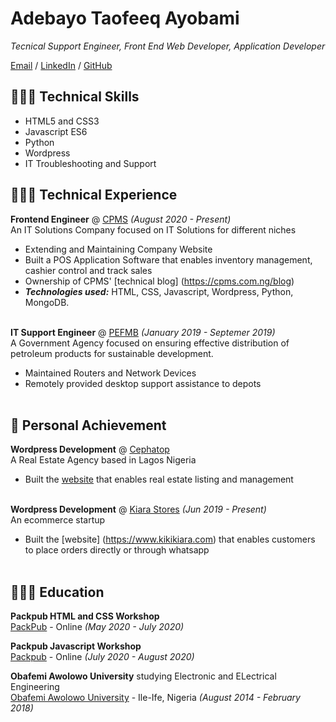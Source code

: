 # Adebayo Taofeeq Ayobami

_Tecnical Support Engineer, Front End Web Developer, Application Developer_ <br>

[Email](mailto:taofeeqadebayo2016@gmail.com) / [LinkedIn](https://www.linkedin.com/in/taofeeq-adebayo-2b68b0117/) / [GitHub](https://github.com/Teeque1917/)

## 👩🏼‍💻 Technical Skills
  - HTML5 and CSS3
  - Javascript ES6
  - Python
  - Wordpress
  - IT Troubleshooting and Support

## 👩🏼‍💻 Technical Experience

**Frontend Engineer** @ [CPMS](https://cpms.com.ng/) _(August 2020 - Present)_ <br>
An IT Solutions Company focused on IT Solutions for different niches
  - Extending and Maintaining Company Website
  - Built a POS Application Software that enables inventory management, cashier control and track sales
  - Ownership of CPMS' [technical blog] (https://cpms.com.ng/blog)
  - **_Technologies used:_** HTML, CSS, Javascript, Wordpress, Python, MongoDB.
<br><br>

**IT Support Engineer** @ [PEFMB](https://pefmb.gov.ng/) _(January 2019 - Septemer 2019)_ <br>
A Government Agency focused on ensuring effective distribution of petroleum products for sustainable development.
  - Maintained Routers and Network Devices
  - Remotely provided desktop support assistance to depots
    <br><br>

## 📌 Personal Achievement
**Wordpress Development** @ [Cephatop](https://www.cephatopltd.com.ng/)<br>
A Real Estate Agency based in Lagos Nigeria
  - Built the [website](https://www.cephatopltd.com.ng) that enables real estate listing and management
  <br><br>

**Wordpress Development** @ [Kiara Stores](https://kikikiara.com/) _(Jun 2019 - Present)_<br>
An ecommerce startup
  - Built the [website] (https://www.kikikiara.com) that enables customers to place orders directly or through whatsapp
  <br><br>
  
## 👩🏼‍🎓 Education

**Packpub HTML and CSS Workshop** <br>
[PackPub](https://www.packpub.com/) - Online _(May 2020 - July 2020)_ <br>

**Packpub Javascript Workshop** <br>
[Packpub](https://www.packpub.com/) - Online _(July 2020 - August 2020)_

**Obafemi Awolowo University** studying Electronic and ELectrical Engineering<br>
[Obafemi Awolowo University](https://oauife.edu.ng) - Ile-Ife, Nigeria _(August 2014 - February 2018)_
